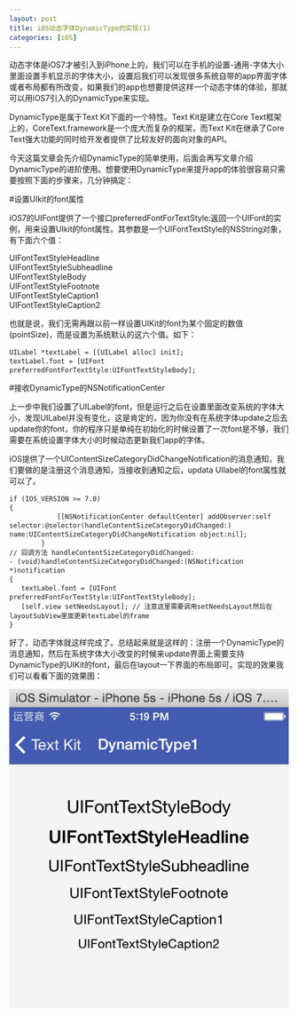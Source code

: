 ```yaml
---
layout: post
title: iOS动态字体DynamicType的实现(1)
categories: [iOS]
---
```


动态字体是iOS7才被引入到iPhone上的，我们可以在手机的设置-通用-字体大小里面设置手机显示的字体大小，设置后我们可以发现很多系统自带的app界面字体或者布局都有所改变，如果我们的app也想要提供这样一个动态字体的体验，那就可以用iOS7引入的DynamicType来实现。

DynamicType是属于Text Kit下面的一个特性。Text Kit是建立在Core Text框架上的，CoreText.framework是一个庞大而复杂的框架，而Text Kit在继承了Core Text强大功能的同时给开发者提供了比较友好的面向对象的API。

今天这篇文章会先介绍DynamicType的简单使用，后面会再写文章介绍DynamicType的进阶使用。想要使用DynamicType来提升app的体验很容易只需要按照下面的步骤来，几分钟搞定：

#设置UIkit的font属性

iOS7的UIFont提供了一个接口preferredFontForTextStyle:返回一个UIFont的实例，用来设置UIkit的font属性。其参数是一个UIFontTextStyle的NSString对象，有下面六个值：

UIFontTextStyleHeadline<br>
UIFontTextStyleSubheadline<br>
UIFontTextStyleBody<br>
UIFontTextStyleFootnote<br>
UIFontTextStyleCaption1<br>
UIFontTextStyleCaption2

也就是说，我们无需再跟以前一样设置UIKit的font为某个固定的数值(pointSize)，而是设置为系统默认的这六个值。如下：

<pre><code>UILabel *textLabel = [[UILabel alloc] init];
textLabel.font = [UIFont preferredFontForTextStyle:UIFontTextStyleBody];
</code></pre>

#接收DynamicType的NSNotificationCenter

上一步中我们设置了UILabel的font，但是运行之后在设置里面改变系统的字体大小，发现UILabel并没有变化，这是肯定的，因为你没有在系统字体update之后去update你的font，你的程序只是单纯在初始化的时候设置了一次font是不够，我们需要在系统设置字体大小的时候动态更新我们app的字体。

iOS提供了一个UIContentSizeCategoryDidChangeNotification的消息通知，我们要做的是注册这个消息通知，当接收到通知之后，updata UIlabel的font属性就可以了。

<pre><code>if (IOS_VERSION >= 7.0) 
{
            [[NSNotificationCenter defaultCenter] addObserver:self selector:@selector(handleContentSizeCategoryDidChanged:) name:UIContentSizeCategoryDidChangeNotification object:nil];
        }
// 回调方法 handleContentSizeCategoryDidChanged:
- (void)handleContentSizeCategoryDidChanged:(NSNotification *)notification 
{
   textLabel.font = [UIFont preferredFontForTextStyle:UIFontTextStyleBody];
   [self.view setNeedsLayout]; // 注意这里需要调用setNeedsLayout然后在layoutSubView里面更新textLabel的frame
}
</code></pre>

好了，动态字体就这样完成了。总结起来就是这样的：注册一个DynamicType的消息通知，然后在系统字体大小改变的时候来update界面上需要支持DynamicType的UIKit的font，最后在layout一下界面的布局即可。实现的效果我们可以看看下面的效果图：

![](/img/artical/dynamictype.png)














